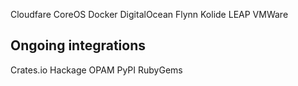 Cloudfare
CoreOS
Docker
DigitalOcean
Flynn
Kolide
LEAP
VMWare

## Ongoing integrations
Crates.io
Hackage
OPAM
PyPI
RubyGems
